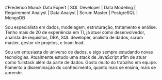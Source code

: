 <!-- ### Hi there 👋 -->

#Frederico Munck
Data Expert | SQL Developer | Data Modeling | Requirement Analyst | Data Analyst | Scrum Master | PostgreSQL | MongoDB

Sou especialista em dados, modelagem, estruturação, tratamento e análise.
Tenho mais de 20 de experiência em TI, já atuei como desenvolvedor, analista de requisitos, DBA, SQL developer, analista de dados, scrum master, gestor de projetos, e team lead.

Sou um entusiasta do universo de dados, e sigo sempre estudando novas tecnologias.
Atualmente estudo uma stack de JavaScript afim de atuar como fullstack além da parte de dados.
Gosto muito do trabalho em equipe. Fomento a disseminação do conhecimento, quanto mais se ensina, mais se aprende.  

<!--
**fredmunck/fredmunck** is a ✨ _special_ ✨ repository because its `README.md` (this file) appears on your GitHub profile.

Here are some ideas to get you started:

- 🔭 I’m currently working on ...
- 🌱 I’m currently learning ...
- 👯 I’m looking to collaborate on ...
- 🤔 I’m looking for help with ...
- 💬 Ask me about ...
- 📫 How to reach me: ...
- 😄 Pronouns: ...
- ⚡ Fun fact: ...
-->
